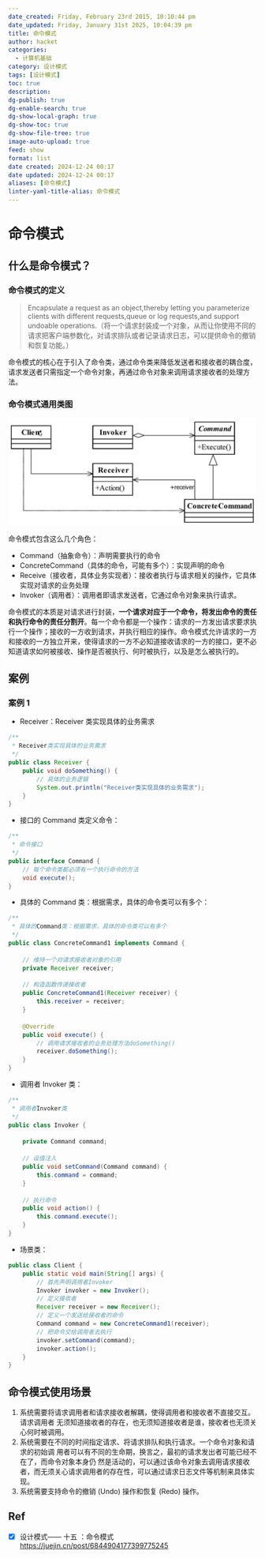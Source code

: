 ```yaml
---
date_created: Friday, February 23rd 2015, 10:10:44 pm
date_updated: Friday, January 31st 2025, 10:04:39 pm
title: 命令模式
author: hacket
categories:
  - 计算机基础
category: 设计模式
tags: [设计模式]
toc: true
description: 
dg-publish: true
dg-enable-search: true
dg-show-local-graph: true
dg-show-toc: true
dg-show-file-tree: true
image-auto-upload: true
feed: show
format: list
date created: 2024-12-24 00:17
date updated: 2024-12-24 00:17
aliases: [命令模式]
linter-yaml-title-alias: 命令模式
---
```


# 命令模式

## 什么是命令模式？

### 命令模式的定义

> Encapsulate a request as an object,thereby letting you parameterize clients with different requests,queue or log requests,and support undoable operations.（将一个请求封装成一个对象，从而让你使用不同的请求把客户端参数化，对请求排队或者记录请求日志，可以提供命令的撤销和恢复功能。）

命令模式的核心在于引入了命令类，通过命令类来降低发送者和接收者的耦合度，请求发送者只需指定一个命令对象，再通过命令对象来调用请求接收者的处理方法。

### 命令模式通用类图

![l7zy8](https://raw.githubusercontent.com/hacket/ObsidianOSS/master/obsidian/l7zy8.png)

命令模式包含这么几个角色：

- Command（抽象命令）：声明需要执行的命令
- ConcreteCommand（具体的命令，可能有多个）：实现声明的命令
- Receive（接收者，具体业务实现者）：接收者执行与请求相关的操作，它具体实现对请求的业务处理
- Invoker（调用者）：调用者即请求发送者，它通过命令对象来执行请求。

命令模式的本质是对请求进行封装，**一个请求对应于一个命令，将发出命令的责任和执行命令的责任分割开**。每一个命令都是一个操作：请求的一方发出请求要求执行一个操作；接收的一方收到请求，并执行相应的操作。命令模式允许请求的一方和接收的一方独立开来，使得请求的一方不必知道接收请求的一方的接口，更不必知道请求如何被接收、操作是否被执行、何时被执行，以及是怎么被执行的。

## 案例

### 案例 1

- Receiver：Receiver 类实现具体的业务需求

```java
/**
 * Receiver类实现具体的业务需求
 */
public class Receiver {
    public void doSomething() {
        // 具体的业务逻辑
        System.out.println("Receiver类实现具体的业务需求");
    }
}
```

- 接口的 Command 类定义命令：

```java
/**
 * 命令接口
 */
public interface Command {
    // 每个命令类都必须有一个执行命令的方法
    void execute();
}
```

- 具体的 Command 类：根据需求，具体的命令类可以有多个：

```java
/**
 * 具体的Command类：根据需求，具体的命令类可以有多个
 */
public class ConcreteCommand1 implements Command {

    // 维持一个对请求接收者对象的引用
    private Receiver receiver;

    // 构造函数传递接收者
    public ConcreteCommand1(Receiver receiver) {
        this.receiver = receiver;
    }

    @Override
    public void execute() {
        // 调用请求接收者的业务处理方法doSomething()
        receiver.doSomething();
    }
}
```

- 调用者 Invoker 类：

```java
/**
 * 调用者Invoker类
 */
public class Invoker {

    private Command command;

    // 设值注入
    public void setCommand(Command command) {
        this.command = command;
    }

    // 执行命令
    public void action() {
        this.command.execute();
    }
}
```

- 场景类：

```java
public class Client {
    public static void main(String[] args) {
        // 首先声明调用者Invoker
        Invoker invoker = new Invoker();
        // 定义接收者
        Receiver receiver = new Receiver();
        // 定义一个发送给接收者的命令
        Command command = new ConcreteCommand1(receiver);
        // 把命令交给调用者去执行
        invoker.setCommand(command);
        invoker.action();
    }
}
```

## 命令模式使用场景

1. 系统需要将请求调用者和请求接收者解耦，使得调用者和接收者不直接交互。请求调用者 无须知道接收者的存在，也无须知道接收者是谁，接收者也无须关心何时被调用。
2. 系统需要在不同的时间指定请求、将请求排队和执行请求。一个命令对象和请求的初始调 用者可以有不同的生命期，换言之，最初的请求发出者可能已经不在了，而命令对象本身仍 然是活动的，可以通过该命令对象去调用请求接收者，而无须关心请求调用者的存在性，可以通过请求日志文件等机制来具体实现。
3. 系统需要支持命令的撤销 (Undo) 操作和恢复 (Redo) 操作。

## Ref

- [x] 设计模式—— 十五 ：命令模式<br /><https://juejin.cn/post/6844904177399775245>
